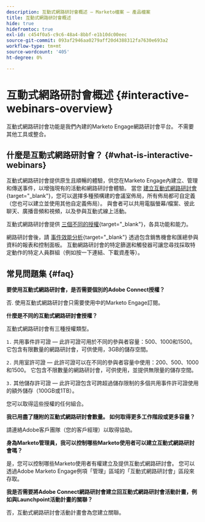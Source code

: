 ```yaml
---
description: 互動式網路研討會概述 — Marketo檔案 — 產品檔案
title: 互動式網路研討會概述
hide: true
hidefromtoc: true
exl-id: c454f0a5-c9c6-48a4-8bbf-e1b10dc00eec
source-git-commit: 093af2946aa0279aff20d4388312fa7630e693a2
workflow-type: tm+mt
source-wordcount: '405'
ht-degree: 0%

---
```


# 互動式網路研討會概述 {#interactive-webinars-overview}

互動式網路研討會功能是我們內建的Marketo Engage網路研討會平台。 不需要其他工具或整合。

## 什麼是互動式網路研討會？ {#what-is-interactive-webinars}

互動式網路研討會提供原生且順暢的體驗，供您在Marketo Engage內建立、管理和傳送事件，以增強現有的活動和網路研討會體驗。 當您 [建立互動式網路研討會](/help/marketo/product-docs/demand-generation/events/interactive-webinars/create-an-interactive-webinar.md){target="_blank"}，您可以選擇多種預構建的會議室佈局，所有佈局都可自定義（您也可以建立並使用其他自定義佈局）。 與會者可以共用電腦螢幕/檔案、彼此聊天、廣播音頻和視頻，以及參與互動式線上活動。

互動式網路研討會提供 [三個不同的授權](/help/marketo/product-docs/demand-generation/events/interactive-webinars/user-and-license-management.md){target="_blank"}，各具功能和能力。

網路研討會後，請 [事件效能分析](/help/marketo/product-docs/demand-generation/events/interactive-webinars/event-workflows.md){target="_blank"} 透過包含銷售機會和匯總參與資料的報表和控制面板。 互動網路研討會的特定篩選和觸發器可讓您尋找採取特定動作的特定人員群組（例如按一下連結、下載資產等）。

## 常見問題集 {#faq}

**要使用互動式網路研討會，是否需要個別的Adobe Connect授權？**

否. 使用互動式網路研討會只需要使用中的Marketo Engage訂閱。

**什麼是不同的互動式網路研討會授權？**

互動式網路研討會有三種授權類型。

`1.` 共用事件許可證 — 此許可證可用於不同的參與者容量：500、1000和1500。 它包含有限數量的網路研討會，可供使用，3GB的儲存空間。

`2.` 共用室許可證 — 此許可證可以在不同的參與者容量中使用：200、500、1000和1500。 它包含不限數量的網路研討會，可供使用，並提供無限量的儲存空間。

`3.` 其他儲存許可證 — 此許可證包含可跨超過儲存限制的多個共用事件許可證使用的額外儲存（100GB或1TB）。

您可以取得這些授權的任何組合。

**我已用盡了隨附的互動式網路研討會數量。 如何取得更多工作階段或更多容量？**

請連絡Adobe客戶團隊（您的客戶經理）以取得協助。

**身為Marketo管理員，我可以控制哪些Marketo使用者可以建立互動式網路研討會嗎？**

是，您可以控制哪些Marketo使用者有權建立及提供互動式網路研討會。 您可以透過Adobe Marketo Engage例項「管理」區域的「互動式網路研討會」區段來存取。

**我是否需要將Adobe Connect網路研討會建立回互動式網路研討會活動計畫，例如與Launchpoint活動計畫的關聯？**

否，互動式網路研討會活動計畫會為您建立關聯。
